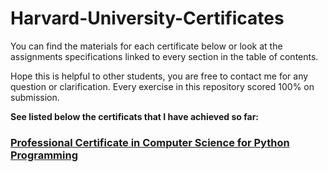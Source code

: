 # Harvard-University-Certificates

You can find the materials for each certificate below or look at the assignments specifications linked to every section in the table of contents.

Hope this is helpful to other students, you are free to contact me for any question or clarification. Every exercise in this repository scored 100% on submission.

**See listed below the certificats that I have achieved so far:**

### [Professional Certificate in Computer Science for Python Programming](  https://github.com/PeJiR/Harvard-University-Certificates/blob/main/Professional%20Certificate%20in_Computer%20Science%20for%20Python%20Programming/README.md)





